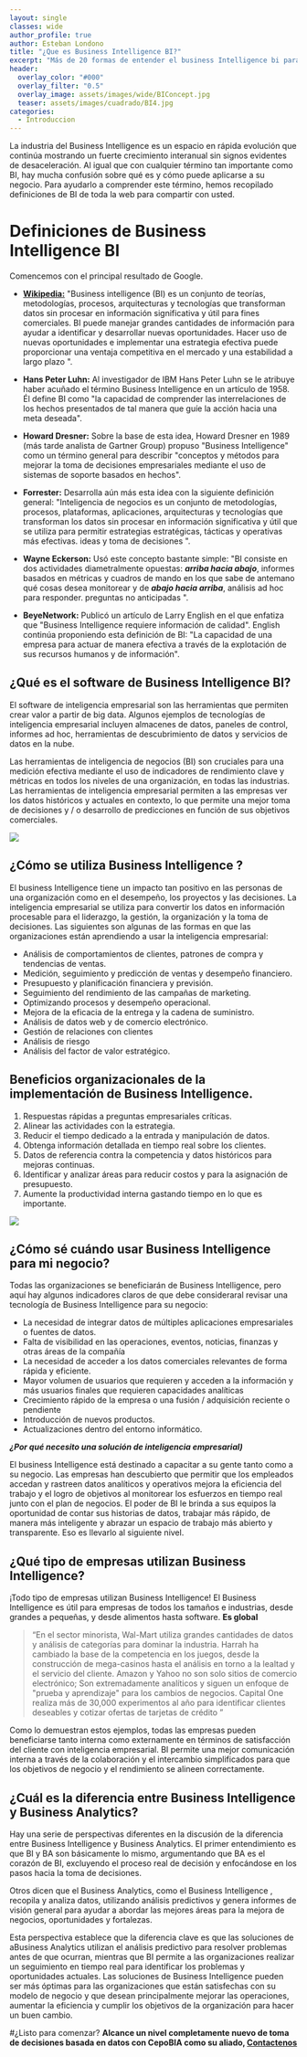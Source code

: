 ```yaml
---
layout: single
classes: wide
author_profile: true
author: Esteban Londono
title: "¿Que es Business Intelligence BI?"
excerpt: "Más de 20 formas de entender el business Intelligence bi para su empresa"
header:
  overlay_color: "#000"
  overlay_filter: "0.5"
  overlay_image: assets/images/wide/BIConcept.jpg
  teaser: assets/images/cuadrado/BI4.jpg
categories:
  - Introduccion
---
```

La industria del Business Intelligence es un espacio en rápida evolución que continúa mostrando un fuerte crecimiento interanual sin signos evidentes de desaceleración. Al igual que con cualquier término tan importante como BI, hay mucha confusión sobre qué es y cómo puede aplicarse a su negocio. Para ayudarlo a comprender este término, hemos recopilado definiciones de BI de toda la web para compartir con usted.

# Definiciones de Business Intelligence BI

Comencemos con el principal resultado de Google.

- **[Wikipedia:](https://es.wikipedia.org/wiki/Inteligencia_empresarial)** "Business intelligence (BI) es un conjunto de teorías, metodologías, procesos, arquitecturas y tecnologías que transforman datos sin procesar en información significativa y útil para fines comerciales. BI puede manejar grandes cantidades de información para ayudar a identificar y desarrollar nuevas oportunidades. Hacer uso de nuevas oportunidades e implementar una estrategia efectiva puede proporcionar una ventaja competitiva en el mercado y una estabilidad a largo plazo ".

- **Hans Peter Luhn:** Al investigador de IBM Hans Peter Luhn se le atribuye haber acuñado el término Business Intelligence en un artículo de 1958. Él define BI como "la capacidad de comprender las interrelaciones de los hechos presentados de tal manera que guíe la acción hacia una meta deseada".

- **Howard Dresner:** Sobre la base de esta idea, Howard Dresner en 1989 (más tarde analista de Gartner Group) propuso "Business Intelligence" como un término general para describir "conceptos y métodos para mejorar la toma de decisiones empresariales mediante el uso de sistemas de soporte basados ​​en hechos".

- **Forrester:** Desarrolla aún más esta idea con la siguiente definición general: "Inteligencia de negocios es un conjunto de metodologías, procesos, plataformas, aplicaciones, arquitecturas y tecnologías que transforman los datos sin procesar en información significativa y útil que se utiliza para permitir estrategias estratégicas, tácticas y operativas más efectivas. ideas y toma de decisiones ".

- **Wayne Eckerson:** Usó este concepto bastante simple: "BI consiste en dos actividades diametralmente opuestas: ***arriba hacia abajo***, informes basados ​​en métricas y cuadros de mando en los que sabe de antemano qué cosas desea monitorear y de ***abajo hacia arriba***, análisis ad hoc para responder. preguntas no anticipadas ".

- **BeyeNetwork:** Publicó un artículo de Larry English en el que enfatiza que "Business Intelligence requiere información de calidad". English continúa proponiendo esta definición de BI: "La capacidad de una empresa para actuar de manera efectiva a través de la explotación de sus recursos humanos y de información".

## ¿Qué es el software de Business Intelligence BI?

El software de inteligencia empresarial son las herramientas que permiten crear valor a partir de big data. Algunos ejemplos de tecnologías de inteligencia empresarial incluyen almacenes de datos, paneles de control, informes ad hoc, herramientas de descubrimiento de datos y servicios de datos en la nube.

Las herramientas de inteligencia de negocios (BI) son cruciales para una medición efectiva mediante el uso de indicadores de rendimiento clave y métricas en todos los niveles de una organización, en todas las industrias. Las herramientas de inteligencia empresarial permiten a las empresas ver los datos históricos y actuales en contexto, lo que permite una mejor toma de decisiones y / o desarrollo de predicciones en función de sus objetivos comerciales.

![](/assets/images/post/queesbi/dashboard.svg)

## ¿Cómo se utiliza Business Intelligence ?

El business Intelligence tiene un impacto tan positivo en las personas de una organización como en el desempeño, los proyectos y las decisiones. La inteligencia empresarial se utiliza para convertir los datos en información procesable para el liderazgo, la gestión, la organización y la toma de decisiones. Las siguientes son algunas de las formas en que las organizaciones están aprendiendo a usar la inteligencia empresarial:

- Análisis de comportamientos de clientes, patrones de compra y tendencias de ventas.
- Medición, seguimiento y predicción de ventas y desempeño financiero.
- Presupuesto y planificación financiera y previsión.
- Seguimiento del rendimiento de las campañas de marketing.
- Optimizando procesos y desempeño operacional.
- Mejora de la eficacia de la entrega y la cadena de suministro.
- Análisis de datos web y de comercio electrónico.
- Gestión de relaciones con clientes
- Análisis de riesgo
- Análisis del factor de valor estratégico.

## Beneficios organizacionales de la implementación de Business Intelligence.

1. Respuestas rápidas a preguntas empresariales críticas.
2. Alinear las actividades con la estrategia.
3. Reducir el tiempo dedicado a la entrada y manipulación de datos.
4. Obtenga información detallada en tiempo real sobre los clientes.
5. Datos de referencia contra la competencia y datos históricos para mejoras continuas.
6. Identificar y analizar áreas para reducir costos y para la asignación de presupuesto.
7. Aumente la productividad interna gastando tiempo en lo que es importante.

![](/assets/images/post/queesbi/personas-KPI.svg)


## ¿Cómo sé cuándo usar Business Intelligence para mi negocio?

Todas las organizaciones se beneficiarán de Business Intelligence, pero aquí hay algunos indicadores claros de que debe consideraral revisar una tecnología de Business Intelligence para su negocio:

- La necesidad de integrar datos de múltiples aplicaciones empresariales o fuentes de datos.
- Falta de visibilidad en las operaciones, eventos, noticias, finanzas y otras áreas de la compañía
- La necesidad de acceder a los datos comerciales relevantes de forma rápida y eficiente.
- Mayor volumen de usuarios que requieren y acceden a la información y más usuarios finales que requieren capacidades analíticas
- Crecimiento rápido de la empresa o una fusión / adquisición reciente o pendiente
- Introducción de nuevos productos.
- Actualizaciones dentro del entorno informático.

***¿Por qué necesito una solución de inteligencia empresarial)***

El business Intelligence está destinado a capacitar a su gente tanto como a su negocio. Las empresas han descubierto que permitir que los empleados accedan y rastreen datos analíticos y operativos mejora la eficiencia del trabajo y el logro de objetivos al monitorear los esfuerzos en tiempo real junto con el plan de negocios. El poder de BI le brinda a sus equipos la oportunidad de contar sus historias de datos, trabajar más rápido, de manera más inteligente y abrazar un espacio de trabajo más abierto y transparente. Eso es llevarlo al siguiente nivel.

## ¿Qué tipo de empresas utilizan Business Intelligence?

¡Todo tipo de empresas utilizan Business Intelligence! El Business Intelligence es útil para empresas de todos los tamaños e industrias, desde grandes a pequeñas, y desde alimentos hasta software. **Es global**

> “En el sector minorista, Wal-Mart utiliza grandes cantidades de datos y análisis de categorías para dominar la industria. Harrah ha cambiado la base de la competencia en los juegos, desde la construcción de mega-casinos hasta el análisis en torno a la lealtad y el servicio del cliente. Amazon y Yahoo no son solo sitios de comercio electrónico; Son extremadamente analíticos y siguen un enfoque de "prueba y aprendizaje" para los cambios de negocios. Capital One realiza más de 30,000 experimentos al año para identificar clientes deseables y cotizar ofertas de tarjetas de crédito ”

Como lo demuestran estos ejemplos, todas las empresas pueden beneficiarse tanto interna como externamente en términos de satisfacción del cliente con inteligencia empresarial. BI permite una mejor comunicación interna a través de la colaboración y el intercambio simplificados para que los objetivos de negocio y el rendimiento se alineen correctamente.

## ¿Cuál es la diferencia entre Business Intelligence y Business Analytics?

Hay una serie de perspectivas diferentes en la discusión de la diferencia entre Business Intelligence y Business Analytics. El primer entendimiento es que BI y BA son básicamente lo mismo, argumentando que BA es el corazón de BI, excluyendo el proceso real de decisión y enfocándose en los pasos hacia la toma de decisiones.

Otros dicen que el  Business Analytics, como  el Business Intelligence , recopila y analiza datos, utilizando análisis predictivos y genera informes de visión general para ayudar a abordar las mejores áreas para la mejora de negocios, oportunidades y fortalezas.

Esta perspectiva establece que la diferencia clave es que las soluciones de aBusiness Analytics utilizan el análisis predictivo para resolver problemas antes de que ocurran, mientras que BI permite a las organizaciones realizar un seguimiento en tiempo real para identificar los problemas y oportunidades actuales. Las soluciones de Business Intelligence pueden ser más óptimas para las organizaciones que están satisfechas con su modelo de negocio y que desean principalmente mejorar las operaciones, aumentar la eficiencia y cumplir los objetivos de la organización para hacer un buen cambio.

#¿Listo para comenzar?
**Alcance un nivel completamente nuevo de toma de decisiones basada en datos con CepoBIA como su aliado, [Contactenos](/contacto/)**